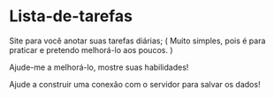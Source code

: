 # Lista-de-tarefas
Site para você anotar suas tarefas diárias; ( Muito simples, pois é para praticar e pretendo melhorá-lo aos poucos. )
  
  Ajude-me a melhorá-lo, mostre suas habilidades!
  
  Ajude a construir uma conexão com o servidor para salvar os dados!
  
  

